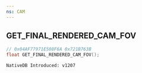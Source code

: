 ```yaml
---
ns: CAM
---
```

## GET_FINAL_RENDERED_CAM_FOV

```c
// 0x04AF77971E508F6A 0x721B763B
float GET_FINAL_RENDERED_CAM_FOV();
```

```
NativeDB Introduced: v1207
```

